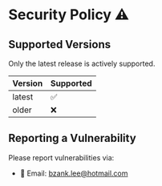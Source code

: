 # Security Policy ⚠️

## Supported Versions

Only the latest release is actively supported.

| Version | Supported |
|---------|-----------|
| latest  | ✅        |
| older   | ❌        |

## Reporting a Vulnerability

Please report vulnerabilities via:

- 📧 Email: bzank.lee@hotmail.com
